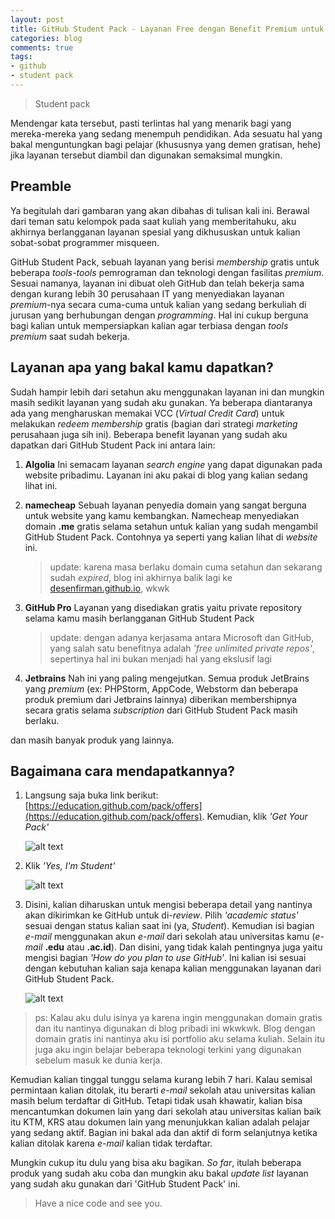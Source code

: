 ```yaml
---
layout: post
title: GitHub Student Pack - Layanan Free dengan Benefit Premium untuk Mahasiswa IT
categories: blog
comments: true
tags:
- github
- student pack
---
```


> Student pack 

Mendengar kata tersebut, pasti terlintas hal yang menarik bagi yang mereka-mereka yang sedang menempuh pendidikan. Ada sesuatu hal yang  bakal menguntungkan bagi pelajar (khususnya yang demen gratisan, hehe) jika layanan tersebut diambil dan digunakan semaksimal mungkin.

<!--more-->


## Preamble

Ya begitulah dari gambaran yang akan dibahas di tulisan kali ini. Berawal dari teman satu kelompok pada saat kuliah yang memberitahuku, aku akhirnya berlangganan layanan spesial yang dikhususkan untuk kalian sobat-sobat programmer misqueen. 

GitHub Student Pack, sebuah layanan yang berisi *membership* gratis untuk beberapa *tools-tools* pemrograman dan teknologi dengan fasilitas *premium*.  Sesuai namanya, layanan ini dibuat oleh GitHub dan telah bekerja sama dengan kurang lebih 30 perusahaan IT yang menyediakan layanan *premium*-nya secara cuma-cuma untuk kalian yang sedang berkuliah di jurusan yang berhubungan dengan *programming*. Hal ini cukup berguna bagi kalian untuk mempersiapkan kalian agar terbiasa dengan *tools premium* saat sudah bekerja.


## Layanan apa yang bakal kamu dapatkan?

Sudah hampir lebih dari setahun aku menggunakan layanan ini dan mungkin masih sedikit layanan yang sudah aku gunakan. Ya beberapa diantaranya ada yang mengharuskan memakai VCC (*Virtual Credit Card*) untuk melakukan *redeem* *membership* gratis (bagian dari strategi *marketing* perusahaan juga sih ini). Beberapa benefit layanan yang sudah aku dapatkan dari GitHub Student Pack ini antara lain:

1. **Algolia** 
   Ini semacam layanan *search engine* yang dapat digunakan pada website pribadimu. Layanan ini aku pakai di blog yang kalian sedang lihat ini.

2. **namecheap**
   Sebuah layanan penyedia domain yang sangat berguna untuk website yang kamu kembangkan. Namecheap menyediakan domain **.me** gratis selama setahun untuk kalian yang sudah mengambil GitHub Student Pack. Contohnya ya seperti yang kalian lihat di *website* ini.

    > update: karena masa berlaku domain cuma setahun dan sekarang sudah *expired*, blog ini akhirnya balik lagi ke [desenfirman.github.io](desenfirman.github.io), wkwk

3. **GitHub Pro** 
   Layanan yang disediakan gratis yaitu private repository selama kamu masih berlangganan GitHub Student Pack

    > update: dengan adanya kerjasama antara Microsoft dan GitHub, yang salah satu benefitnya adalah *'free unlimited private repos'*, sepertinya hal ini bukan menjadi hal yang ekslusif lagi

4. **Jetbrains**
   Nah ini yang paling mengejutkan. Semua produk JetBrains yang *premium* (ex: PHPStorm, AppCode, Webstorm dan beberapa produk premium dari Jetbrains lainnya) diberikan membershipnya secara gratis selama *subscription* dari GitHub Student Pack masih berlaku.

dan masih banyak produk yang lainnya.


## Bagaimana cara mendapatkannya?

1. Langsung saja buka link berikut: [https://education.github.com/pack/offers](https://education.github.com/pack/offers). Kemudian, klik *'Get Your Pack'*

   ![alt text][step1]

2. Klik *'Yes, I'm Student'*

   ![alt text][step2]

3. Disini, kalian diharuskan untuk mengisi beberapa detail yang nantinya akan dikirimkan ke GitHub untuk di-*review*. Pilih *'academic status'* sesuai dengan status kalian saat ini (ya, *Student*). Kemudian isi bagian *e-mail* menggunakan akun *e-mail* dari sekolah atau universitas kamu (*e-mail* **.edu** atau **.ac.id**). Dan disini, yang tidak kalah pentingnya juga yaitu mengisi bagian *'How do you plan to use GitHub'*. Ini kalian isi sesuai dengan kebutuhan kalian saja kenapa kalian menggunakan layanan dari GitHub Student Pack.

   ![alt text][step3]

> ps: Kalau aku dulu isinya ya karena ingin menggunakan domain gratis dan itu nantinya digunakan di blog pribadi ini wkwkwk. Blog dengan domain gratis ini nantinya aku isi portfolio aku selama kuliah. Selain itu juga aku ingin belajar beberapa teknologi terkini yang digunakan sebelum masuk ke dunia kerja.


Kemudian kalian tinggal tunggu selama kurang lebih 7 hari. Kalau semisal permintaan kalian ditolak, itu berarti *e-mail* sekolah atau universitas kalian masih belum terdaftar di GitHub. Tetapi tidak usah khawatir, kalian bisa mencantumkan dokumen lain yang dari sekolah atau universitas kalian baik itu KTM, KRS atau dokumen lain yang menunjukkan kalian adalah pelajar yang sedang aktif. Bagian ini bakal ada dan aktif di form selanjutnya ketika kalian ditolak karena *e-mail* kalian tidak terdaftar.

Mungkin cukup itu dulu yang bisa aku bagikan. *So far*, itulah beberapa produk yang sudah aku coba dan mungkin aku bakal *update list* layanan yang sudah aku gunakan dari 'GitHub Student Pack' ini.
  
  
  
> Have a nice code and see you.

[step1]: https://i.imgur.com/nrTaFhd.png "Klik Get Your Pack"
[step2]: https://i.imgur.com/pPKfYdC.png "Ya, kita memang pelajar misqueen"
[step3]: https://i.imgur.com/SM1RM2v.png "Isi apa adanya, bukan ada apanya"
